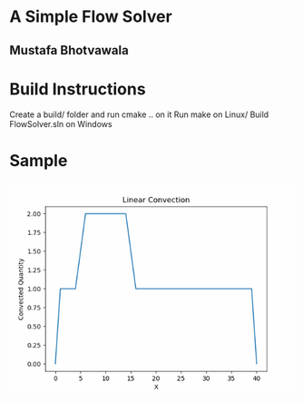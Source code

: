 # A Simple Flow Solver
## Mustafa Bhotvawala

# Build Instructions
Create a build/ folder and run cmake .. on it
Run make on Linux/ Build FlowSolver.sln on Windows



# Sample

![Linear Convection](samples\animation.gif)

